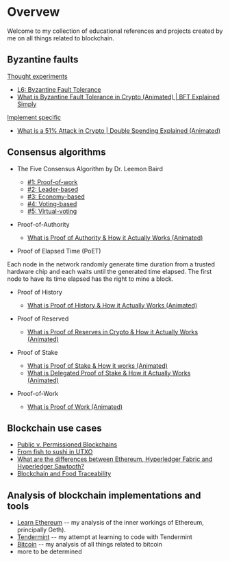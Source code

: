 # Overvew

Welcome to my collection of educational references and projects created by me on all things related to blockchain.

## Byzantine faults

<u>Thought experiments</u>

* [L6: Byzantine Fault Tolerance](https://www.youtube.com/watch?v=_e4wNoTV3Gw)
* [What is Byzantine Fault Tolerance in Crypto (Animated) | BFT Explained Simply](https://www.youtube.com/watch?v=_fgW2IM6ctM)

<u>Implement specific</u>

* [What is a 51% Attack in Crypto | Double Spending Explained (Animated)](https://www.youtube.com/watch?v=fU4qiPDOTNY)

## Consensus algorithms

* The Five Consensus Algorithm by Dr. Leemon Baird
    * [#1: Proof-of-work](https://www.youtube.com/watch?v=A467am0fw34)
    * [#2: Leader-based](https://www.youtube.com/watch?v=hVYRkcTY840)
    * [#3: Economy-based](https://www.youtube.com/watch?v=EVVso37nie8)
    * [#4: Voting-based](https://www.youtube.com/watch?v=HgaG6Vtv1zc)
    * [#5: Virtual-voting](https://www.youtube.com/watch?v=rleAZVVA3kM)

* Proof-of-Authority
    * [What is Proof of Authority & How it Actually Works (Animated)](https://www.youtube.com/watch?v=uLPjWeAZ47g)

* Proof of Elapsed Time (PoET)

Each node in the network randomly generate time duration from a trusted hardware chip and each waits until the generated time elapsed. The first node to have its time elapsed has the right to mine a block. 

* Proof of History
    * [What is Proof of History & How it Actually Works (Animated)](https://www.youtube.com/watch?v=A5G_FJpzKtk)

* Proof of Reserved
    * [What is Proof of Reserves in Crypto & How it Actually Works (Animated)](https://www.youtube.com/watch?v=qzWT0JAyBIc)

* Proof of Stake
    * [What is Proof of Stake & How it works (Animated)](https://www.youtube.com/watch?v=HjovHCq4wK4)
    * [What is Delegated Proof of Stake & How it Actually Works (Animated)](https://www.youtube.com/watch?v=nd40wO2FgFk)

* Proof-of-Work
    * [What is Proof of Work (Animated)](https://www.youtube.com/watch?v=ZTkuleUJV0M)

## Blockchain use cases

* [Public v. Permissioned Blockchains](https://medium.com/blockchaintp/public-versus-permissioned-blockchains-b0720fe21a33)
* [From fish to sushi in UTXO](https://medium.com/@paul_25993/from-fish-to-sushi-in-utxo-20fa95e19a0a)
* [What are the differences between Ethereum, Hyperledger Fabric and Hyperledger Sawtooth?](https://medium.com/coinmonks/what-are-the-differences-between-ethereum-hyperledger-fabric-and-hyperledger-sawtooth-5d0fc279d862)
* [Blockchain and Food Traceability](https://medium.com/@paul_25993/blockchain-and-food-traceability-846c32a55d7b)

## Analysis of blockchain implementations and tools

* [Learn Ethereum](https://github.com/paulwizviz/learn-ethereum) -- my analysis of the inner workings of Ethereum, principally Geth).
* [Tendermint](https://github.com/paulwizviz/learn-tendermint) -- my attempt at learning to code with Tendermint
* [Bitcoin](https://github.com/paulwizviz/learn-bitcoin) -- my analysis of all things related to bitcoin
* more to be determined


